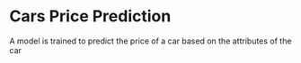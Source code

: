 # Cars Price Prediction
A model is trained to predict the price of a car based on the attributes of the car
